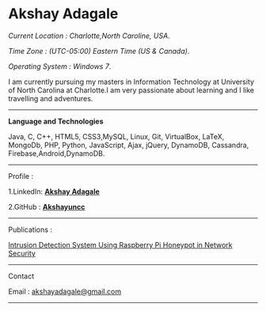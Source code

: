 **Akshay Adagale**
===================

 _Current Location : Charlotte,North Caroline, USA_.
 
_Time Zone : (UTC-05:00) Eastern Time (US & Canada)_.

_Operating System : Windows 7_.

I am currently pursuing my masters in Information Technology at University of North Carolina at Charlotte.I am very passionate 
about learning and I like travelling and adventures.

----------------------------------------------

**Language and Technologies**

Java, C, C++, HTML5, CSS3,MySQL, Linux, Git, VirtualBox, LaTeX, MongoDb, PHP, Python, JavaScript, Ajax,
jQuery, DynamoDB, Cassandra, Firebase,Android,DynamoDB.

----------------------------------------------

Profile :

1.LinkedIn: [**Akshay Adagale**](https://linkedin.com/in/akshayadagale/) 

2.GitHub : [**Akshayuncc**](https://github.com/akshayuncc)

----------------------------------------------

Publications :

[Intrusion Detection System Using Raspberry Pi Honeypot in Network Security](http://ijesc.org/upload/96d43b26b06f24d3d2014503423c5ce5.Intrusion%20Detection%20System%20Using%20Raspberry%20PI%20Honeypot%20in%20Network%20Security.pdf)

----------------------------------------------

Contact 

Email : akshayadagale@gmail.com

----------------------------------------------

